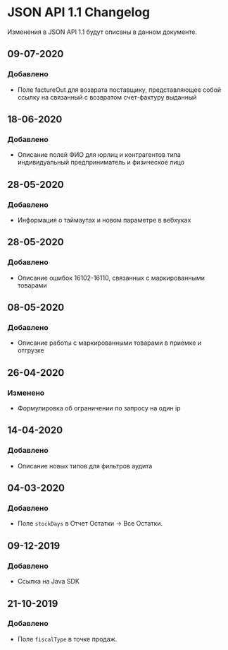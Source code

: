 # JSON API 1.1 Changelog
Изменения в JSON API 1.1 будут описаны в данном документе.

## 09-07-2020
### Добавлено
 - Поле factureOut для возврата поставщику, представляющее собой ссылку на связанный с возвратом счет-фактуру выданный

## 18-06-2020
### Добавлено
 - Описание полей ФИО для юрлиц и контрагентов типа индивидуальный предприниматель и физическое лицо

## 28-05-2020
### Добавлено
 - Информация о таймаутах и новом параметре в вебхуках

## 28-05-2020
### Добавлено
 - Описание ошибок 16102-16110, связанных с маркированными товарами

## 08-05-2020
### Добавлено
 - Описание работы с маркированными товарами в приемке и отгрузке

## 26-04-2020
### Изменено
 - Формулировка об ограничении по запросу на один ip

## 14-04-2020
### Добавлено
 - Описание новых типов для фильтров аудита

## 04-03-2020
### Добавлено
 - Поле `stockDays` в Отчет Остатки -> Все Остатки.

## 09-12-2019
### Добавлено
- Ссылка на Java SDK

## 21-10-2019
### Добавлено
 - Поле `fiscalType` в точке продаж.
